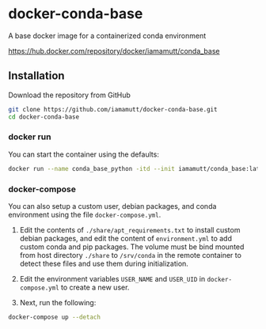 # docker-conda-base

A base docker image for a containerized conda environment

https://hub.docker.com/repository/docker/iamamutt/conda_base

## Installation 

Download the repository from GitHub

```bash
git clone https://github.com/iamamutt/docker-conda-base.git
cd docker-conda-base
```

### docker run

You can start the container using the defaults:

```bash
docker run --name conda_base_python -itd --init iamamutt/conda_base:latest
```

### docker-compose 

You can also setup a custom user, debian packages, and conda environment using the file `docker-compose.yml`.

1. Edit the contents of `./share/apt_requirements.txt` to install custom debian packages, and edit the content of `environment.yml` to add custom conda and pip packages. The volume must be bind mounted from host directory `./share` to `/srv/conda` in the remote container to detect these files and use them during initialization. 

2. Edit the environment variables `USER_NAME` and `USER_UID` in `docker-compose.yml` to create a new user.

3. Next, run the following:

```bash
docker-compose up --detach
```
